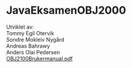 # JavaEksamenOBJ2000
Utviklet av:  
Tommy Egil Otervik  
Sondre Mokleiv Nygård  
Andreas Bahrawy  
Anders Olai Pedersen  
[OBJ2100Brukermanual.pdf](https://github.com/eindreis/JavaEksamenOBJ2000/files/6324374/OBJ2100Brukermanual.pdf)
